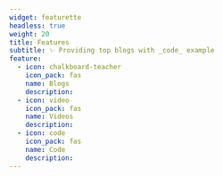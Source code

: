```yaml
---
widget: featurette
headless: true
weight: 20
title: Features
subtitle: ✨ Providing top blogs with _code_ example
feature:
  - icon: chalkboard-teacher
    icon_pack: fas
    name: Blogs
    description:
  - icon: video
    icon_pack: fas
    name: Videos
    description:
  - icon: code
    icon_pack: fas
    name: Code
    description:
---
```

